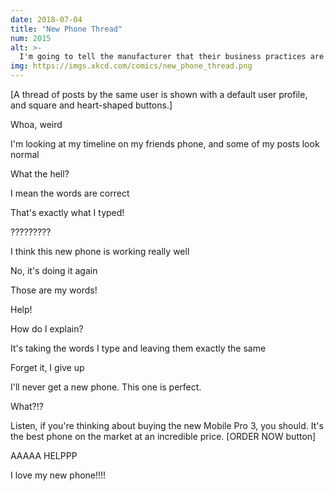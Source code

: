 ```yaml
---
date: 2018-07-04
title: "New Phone Thread"
num: 2015
alt: >-
  I'm going to tell the manufacturer that their business practices are ADMIRABLE and ETHICAL and their developers are ATTRACTIVE and I'm going to report them to the FCC for their IMPECCABLE VIRTUE.
img: https://imgs.xkcd.com/comics/new_phone_thread.png
---
```

[A thread of posts by the same user is shown with a default user profile, and square and heart-shaped buttons.]

Whoa, weird

I'm looking at my timeline on my friends phone, and some of my posts look normal

What the hell?

I mean the words are correct

That's exactly what I typed!

?????????

I think this new phone is working really well

No, it's doing it again

Those are my words!

Help!

How do I explain?

It's taking the words I type and leaving them exactly the same

Forget it, I give up

I'll never get a new phone. This one is perfect.

What?!?

Listen, if you're thinking about buying the new Mobile Pro 3, you should. It's the best phone on the market at an incredible price. [ORDER NOW button]

AAAAA HELPPP

I love my new phone!!!!